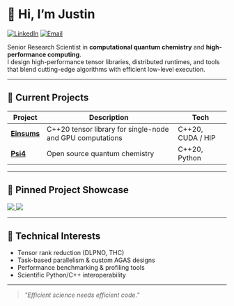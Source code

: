 <!-- Banner / Introduction -->
# 👋 Hi, I’m Justin

[![LinkedIn](https://img.shields.io/badge/LinkedIn-Connect-blue?style=flat-square&logo=linkedin)](https://linkedin.com/in/justin-turney-phd)
[![Email](https://img.shields.io/badge/Email-Contact-red?style=flat-square&logo=gmail)](mailto:justin.turney@gmail.com)

Senior Research Scientist in **computational quantum chemistry** and **high-performance computing**.  
I design high-performance tensor libraries, distributed runtimes, and tools that blend cutting-edge algorithms with efficient low-level execution.  

---

## 🧪 Current Projects

| Project | Description | Tech |
|---------|-------------|------|
| [**Einsums**](https://github.com/Einsums/Einsums) | C++20 tensor library for single-node and GPU computations | C++20, CUDA / HIP |
| [**Psi4**](https://github.com/psi4/psi4) | Open source quantum chemistry | C++20, Python |

---

## 📌 Pinned Project Showcase

<!-- Static option: Use GitHub Readme Stats for repo cards -->
<a href="https://github.com/Einsums/Einsums">
  <img src="https://github-readme-stats.vercel.app/api/pin/?username=Einsums&repo=Einsums&theme=github_dark&hide_border=true" />
</a>
<a href="https://github.com/psi4/psi4">
  <img src="https://github-readme-stats.vercel.app/api/pin/?username=psi4&repo=psi4&theme=github_dark&hide_border=true" />
</a>

---

## 🚀 Technical Interests
- Tensor rank reduction (DLPNO, THC)  
- Task-based parallelism & custom AGAS designs  
- Performance benchmarking & profiling tools  
- Scientific Python/C++ interoperability  

---

> *"Efficient science needs efficient code."*
